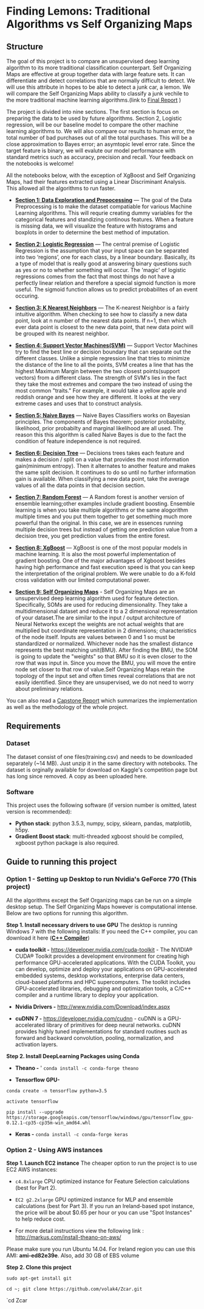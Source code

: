 # Finding Lemons: Traditional Algorithms vs Self Organizing Maps 

## Structure

The goal of this project is to compare an unsupervised deep learning algorithm to its more traditional classification counterpart. Self Organizing Maps are effective at group together data with large feature sets. It can differentiate and detect correlations that are normally difficult to detect. We will use this attribute in hopes to be able to detect a junk car, a lemon. We will compare the Self Organizing Maps ability to classify a junk vechile to the more traditional machine learning algorithms.(link to [Final Report](report.pdf) )

The project is divided into nine sections. The first section is focus on preparing the data to be used by future algorithms. Section 2, Logistic regression, will be our baseline model to compare the other machine learning algorithms to. We will also compare our results to human error, the total number of bad purchases out of all the total purchases. This will be a close approximation to Bayes error; an asymtopic level error rate. Since the target feature is binary, we will evalute our model performance with standard metrics such as accuracy, precision and recall. Your feedback on the notebooks is welcome!

All the notebooks below, with the exception of XgBoost and Self Organizing Maps, had their features extracted using a Linear Discriminant Analysis. This allowed all the algorithms to run faster. 


* **[Section 1: Data Exploration and Prepocessing](Section1_DataExplorationPreProcessing.ipynb)** — The goal of the Data Preprocessing is to make the dataset compatiable for various Machine Learning algorithms. This will requrie creating dummy variables for the categorical features and standizing continous features. When a feature is missing data, we will visualize the feature with histograms and boxplots in order to determine the best method of imputation.


* **[Section 2: Logistic Regression](Section2_LogisticRegression.ipynb)** — The central premise of Logistic Regression is the assumption that your input space can be separated into two ‘regions’, one for each class, by a linear boundary. Basically, its a type of model that is really good at answering binary questions such as yes or no to whether something will occur. The 'magic' of logistic regressions comes from the fact that most things do not have a perfectly linear relation and therefore a special sigmoid function is more useful. The sigmoid function allows us to predict probabilites of an event occuring.


* **[Section 3: K Nearest Neighbors](Section3_KNearestNeighbors.ipynb)** — The K-nearest Neighbor is a fairly intuitive algorithm. When checking to see how to classify a new data point, look at n number of the nearest data points. If n=1, then which ever data point is closest to the new data point, that new data point will be grouped with its nearest neighbor.


* **[Section 4: Support Vector Machines(SVM)](Section4_SupportVectorMachines.ipynb)** — Support Vector Machines try to find the best line or decision boundary that can separate out the different classes. Unlike a simple regression line that tries to minimize the distance of the line to all the points, SVM creates a line that has the highest Maximum Margin between the two closest points(support vectors) from a different class. The strength of SVM's lies in the fact they take the most extremes and compare the two instead of using the most common "traits." For example, it would take a yellow apple and reddish orange and see how they are different. It looks at the very extreme cases and uses that to construct analysis.  


* **[Section 5: Naive Bayes](Section5_NaiveBayes.ipynb)** — Naive Bayes Classifiers works on Bayesian principles. The components of Bayes theorem; posterior probability, likelihood, prior probabilty and marginal likelihood are all used. The reason this this algorithm is called Naive Bayes is due to the fact the condition of feature independence is not required. 


* **[Section 6: Decision Tree](Section6_DecisionTree.ipynb)** — Decisions trees takes each feature and makes a decision / split on a value that provides the most information gain(minimum entropy). Then it alternates to another feature and makes the same split decision. It continues to do so until no further information gain is available. When classifying a new data point, take the average values of all the data points in that decision section. 


* **[Section 7: Random Forest](Section7_RandomForest.ipynb)** — A Random forest is another version of ensemble learning;other examples include gradient boosting. Ensemble learning is when you take multiple algorithms or the same alogorithm multiple times and you put them together to get something much more powerful than the original. In this case, we are in essences running multiple decision trees but instead of getting one prediction value from a decision tree, you get prediction values from the entire forest.  

* **[Section 8: XgBoost](Section8_XGBoost.ipynb)** — XgBoost is one of the most popular models in machine learning. It is also the most powerful implementation of gradient boosting. One of the major advantages of Xgboost besides having high performance and fast execution speed is that you can keep the interpretation of the original problem.  We were unable to do a K-fold cross validation  with our limited computational power.

* **[Section 9: Self Organizing Maps](Section9_SelfOrganizingMaps.ipynb)** - Self Organizing Maps are an unsupervised deep learning algorithm used for feature detection. Specifically, SOMs are used for reducing dimensionality. They take a multidimensional dataset and reduce it to a 2 dimensional representation of your dataset.The are similar to the input / output architecture of Neural Networks except the weights are not actual weights that are multiplied but coordinate representation in 2 dimensions; characteristics of the node itself. Inputs are values between 0 and 1 so must be standardized or normalized. Whichever node has the smallest distance represents the best matching unit(BMU). After finding the BMU, the SOM is going to update the "weights" so that BMU so it is even closer to the row that was input in. Since you move the BMU, you will move the entire node set closer to that row of value.Self Organizing Maps retain the topology of the input set and often times reveal correlations that are not easily identified. Since they are unsupervised, we do not need to worry about preliminary relations.







You can also read a [Capstone Report](report.pdf) which summarizes the implementation as well as the methodology of the whole project.



## Requirements

### Dataset

The dataset consist of one files(training.csv) and needs to be downloaded separately (~14 MB). Just unzip it in the same directory with notebooks. The dataset is orginally available for download on Kaggle's competition page but has long since removed. A copy as been uploaded here. 


### Software

This project uses the following software (if version number is omitted, latest version is recommended):


* **Python stack**: python 3.5.3, numpy, scipy, sklearn, pandas, matplotlib, h5py.
* **Gradient Boost stack**: multi-threaded xgboost should be compiled, xgboost python package is also required.


## Guide to running this project

### Option 1 - Setting up Desktop to run  Nvidia's GeForce 770 (This project)

All the algorithms except the Self Organizing maps can be run on a simple desktop setup. The Self Organizing Maps however is computational intense. Below are two options for running this algorithm. 

**Step 1. Install necessary drivers to use GPU**
The desktop is running Windows 7 with the following installs:
If you need the C++ compiler, you can download it here (**[C++ Compiler](http://landinghub.visualstudio.com/visual-cpp-build-tools)**) 

* **cuda toolkit -** https://developer.nvidia.com/cuda-toolkit -  The NVIDIA® CUDA® Toolkit provides a development environment for creating high performance GPU-accelerated applications. With the CUDA Toolkit, you can develop, optimize and deploy your applications on GPU-accelerated embedded systems, desktop workstations, enterprise data centers, cloud-based platforms and HPC supercomputers. The toolkit includes GPU-accelerated libraries, debugging and optimization tools, a C/C++ compiler and a runtime library to deploy your application.

* **Nvidia Drivers -** http://www.nvidia.com/Download/index.aspx

* **cuDNN 7 -** https://developer.nvidia.com/cudnn - cuDNN is a GPU-accelerated library of primitives for deep neural networks. cuDNN provides highly tuned implementations for standard routines such as forward and backward convolution, pooling, normalization, and activation layers.

**Step 2. Install DeepLearning Packages using Conda**
* **Theano -** ' `conda install -c conda-forge theano`

* **Tensorflow GPU-** 

 `conda create -n tensorflow python=3.5`
 
 `activate tensorflow`
 
 `pip install --upgrade https://storage.googleapis.com/tensorflow/windows/gpu/tensorflow_gpu-0.12.1-cp35-cp35m-win_amd64.whl`


* **Keras -** `conda install -c conda-forge keras`

### Option 2 - Using AWS instances

**Step 1. Launch EC2 instance**
The cheaper option to run the project is to use EC2 AWS instances:

* `c4.8xlarge` CPU optimized instance for Feature Selection calculations (best for Part 2).
* `EC2 g2.2xlarge` GPU optimized instance for MLP and ensemble calculations (best for Part 3). If you run an Ireland-based spot instance, the price will be about $0.65 per hour or you can use "Spot Instances" to help reduce cost.

* For more detail instructions view the following link : http://markus.com/install-theano-on-aws/

Please make sure you run Ubuntu 14.04. For Ireland region you can use this AMI: **ami-ed82e39e**. Also, add 30 GB of EBS volume 

**Step 2. Clone this project**

`sudo apt-get install git`

`cd ~; git clone https://github.com/volak4/Zcar.git`

`cd Zcar
